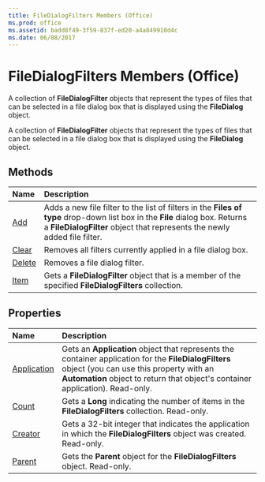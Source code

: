 ```yaml
---
title: FileDialogFilters Members (Office)
ms.prod: office
ms.assetid: badd8f49-3f59-837f-ed20-a4a849910d4c
ms.date: 06/08/2017
---
```



# FileDialogFilters Members (Office)
A collection of **FileDialogFilter** objects that represent the types of files that can be selected in a file dialog box that is displayed using the **FileDialog** object.

A collection of **FileDialogFilter** objects that represent the types of files that can be selected in a file dialog box that is displayed using the **FileDialog** object.


## Methods



|**Name**|**Description**|
|:-----|:-----|
|[Add](filedialogfilters-add-method-office.md)|Adds a new file filter to the list of filters in the **Files of type** drop-down list box in the **File** dialog box. Returns a **FileDialogFilter** object that represents the newly added file filter.|
|[Clear](filedialogfilters-clear-method-office.md)|Removes all filters currently applied in a file dialog box.|
|[Delete](filedialogfilters-delete-method-office.md)|Removes a file dialog filter.|
|[Item](filedialogfilters-item-method-office.md)|Gets a **FileDialogFilter** object that is a member of the specified **FileDialogFilters** collection.|

## Properties



|**Name**|**Description**|
|:-----|:-----|
|[Application](filedialogfilters-application-property-office.md)|Gets an **Application** object that represents the container application for the **FileDialogFilters** object (you can use this property with an **Automation** object to return that object's container application). Read-only.|
|[Count](filedialogfilters-count-property-office.md)|Gets a **Long** indicating the number of items in the **FileDialogFilters** collection. Read-only.|
|[Creator](filedialogfilters-creator-property-office.md)|Gets a 32-bit integer that indicates the application in which the **FileDialogFilters** object was created. Read-only.|
|[Parent](filedialogfilters-parent-property-office.md)|Gets the **Parent** object for the **FileDialogFilters** object. Read-only.|


